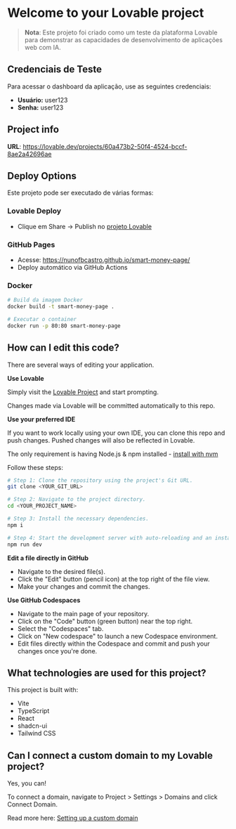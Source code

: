 
# Welcome to your Lovable project

> **Nota**: Este projeto foi criado como um teste da plataforma Lovable para demonstrar as capacidades de desenvolvimento de aplicações web com IA.

## Credenciais de Teste

Para acessar o dashboard da aplicação, use as seguintes credenciais:

- **Usuário:** user123
- **Senha:** user123

## Project info

**URL**: https://lovable.dev/projects/60a473b2-50f4-4524-bccf-8ae2a42696ae

## Deploy Options

Este projeto pode ser executado de várias formas:

### **Lovable Deploy**
- Clique em Share -> Publish no [projeto Lovable](https://lovable.dev/projects/60a473b2-50f4-4524-bccf-8ae2a42696ae)

### **GitHub Pages**
- Acesse: https://nunofbcastro.github.io/smart-money-page/
- Deploy automático via GitHub Actions

### **Docker**
```sh
# Build da imagem Docker
docker build -t smart-money-page .

# Executar o container
docker run -p 80:80 smart-money-page
```

## How can I edit this code?

There are several ways of editing your application.

**Use Lovable**

Simply visit the [Lovable Project](https://lovable.dev/projects/60a473b2-50f4-4524-bccf-8ae2a42696ae) and start prompting.

Changes made via Lovable will be committed automatically to this repo.

**Use your preferred IDE**

If you want to work locally using your own IDE, you can clone this repo and push changes. Pushed changes will also be reflected in Lovable.

The only requirement is having Node.js & npm installed - [install with nvm](https://github.com/nvm-sh/nvm#installing-and-updating)

Follow these steps:

```sh
# Step 1: Clone the repository using the project's Git URL.
git clone <YOUR_GIT_URL>

# Step 2: Navigate to the project directory.
cd <YOUR_PROJECT_NAME>

# Step 3: Install the necessary dependencies.
npm i

# Step 4: Start the development server with auto-reloading and an instant preview.
npm run dev
```

**Edit a file directly in GitHub**

- Navigate to the desired file(s).
- Click the "Edit" button (pencil icon) at the top right of the file view.
- Make your changes and commit the changes.

**Use GitHub Codespaces**

- Navigate to the main page of your repository.
- Click on the "Code" button (green button) near the top right.
- Select the "Codespaces" tab.
- Click on "New codespace" to launch a new Codespace environment.
- Edit files directly within the Codespace and commit and push your changes once you're done.

## What technologies are used for this project?

This project is built with:

- Vite
- TypeScript
- React
- shadcn-ui
- Tailwind CSS

## Can I connect a custom domain to my Lovable project?

Yes, you can!

To connect a domain, navigate to Project > Settings > Domains and click Connect Domain.

Read more here: [Setting up a custom domain](https://docs.lovable.dev/tips-tricks/custom-domain#step-by-step-guide)
